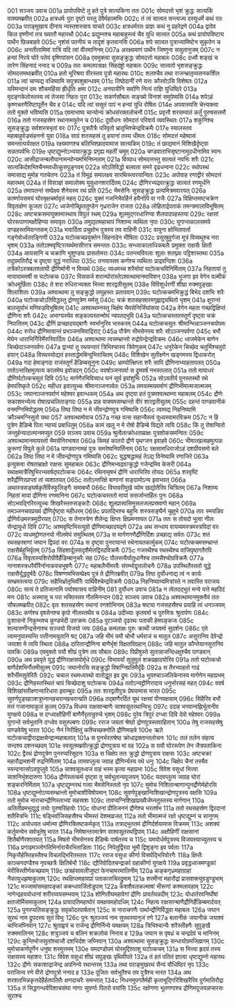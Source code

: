 001	सञ्जय उवाच
001a	प्रायोपविष्टे तु हते पुत्रे सात्यकिना ततः
001c	सोमदत्तो भृशं क्रुद्धः सात्यकिं वाक्यमब्रवीत्
002a	क्षत्रधर्मः पुरा दृष्टो यस्तु देवैर्महात्मभिः
002c	तं त्वं सात्वत सन्त्यज्य दस्युधर्मे कथं रतः
003a	पराङ्मुखाय दीनाय न्यस्तशस्त्राय याचते
003c	क्षत्रधर्मरतः प्राज्ञः कथं नु प्रहरेद्रणे
004a	द्वावेव किल वृष्णीनां तत्र ख्यातौ महारथौ
004c	प्रद्युम्नश्च महाबाहुस्त्वं चैव युधि सात्वत
005a	कथं प्रायोपविष्टाय पार्थेन छिन्नबाहवे
005c	नृशंसं पतनीयं च तादृशं कृतवानसि
006a	शपे सात्वत पुत्राभ्यामिष्टेन सुकृतेन च
006c	अनतीतामिमां रात्रिं यदि त्वां वीरमानिनम्
007a	अरक्ष्यमाणं पार्थेन जिष्णुना ससुतानुजम्
007c	न हन्यां निरये घोरे पतेयं वृष्णिपांसन
008a	एवमुक्त्वा सुसङ्क्रुद्धः सोमदत्तो महाबलः
008c	दध्मौ शङ्खं च तारेण सिंहनादं ननाद च
009a	ततः कमलपत्राक्षः सिंहदंष्ट्रो महाबलः
009c	सात्वतो भृशसङ्क्रुद्धः सोमदत्तमथाब्रवीत्
010a	हतो भूरिश्रवा वीरस्तव पुत्रो महारथः
010c	शलश्चैव तथा राजन्भ्रातृव्यसनकर्शितः
011a	त्वां चाप्यद्य वधिष्यामि सपुत्रपशुबान्धवम्
011c	तिष्ठेदानीं रणे यत्तः कौरवोऽसि विशेषतः
012a	यस्मिन्दानं दमः शौचमहिंसा ह्रीर्धृतिः क्षमा
012c	अनपायीनि सर्वाणि नित्यं राज्ञि युधिष्ठिरे
013a	मृदङ्गकेतोस्तस्य त्वं तेजसा निहतः पुरा
013c	सकर्णसौबलः सङ्ख्ये विनाशं समुपेष्यसि
014a	शपेऽहं कृष्णचरणैरिष्टापूर्तेन चैव ह
014c	यदि त्वां ससुतं पापं न हन्यां युधि रोषितः
014e	अपयास्यसि चेत्त्यक्त्वा ततो मुक्तो भविष्यसि
015a	एवमाभाष्य चान्योन्यं क्रोधसंरक्तलोचनौ
015c	प्रवृत्तौ शरसम्पातं कर्तुं पुरुषसत्तमौ
016a	ततो गजसहस्रेण रथानामयुतेन च
016c	दुर्योधनः सोमदत्तं परिवार्य व्यवस्थितः
017a	शकुनिश्च सुसङ्क्रुद्धः सर्वशस्त्रभृतां वरः
017c	पुत्रपौत्रैः परिवृतो भ्रातृभिश्चेन्द्रविक्रमैः
017e	स्यालस्तव महाबाहुर्वज्रसंहननो युवा
018a	साग्रं शतसहस्रं तु हयानां तस्य धीमतः
018c	सोमदत्तं महेष्वासं समन्तात्पर्यरक्षत
019a	रक्ष्यमाणश्च बलिभिश्छादयामास सात्यकिम्
019c	तं छाद्यमानं विशिखैर्दृष्ट्वा सन्नतपर्वभिः
019e	धृष्टद्युम्नोऽभ्ययात्क्रुद्धः प्रगृह्य महतीं चमूम्
020a	चण्डवाताभिसृष्टानामुदधीनामिव स्वनः
020c	आसीद्राजन्बलौघानामन्योन्यमभिनिघ्नताम्
021a	विव्याध सोमदत्तस्तु सात्वतं नवभिः शरैः
021c	सात्यकिर्दशभिश्चैनमवधीत्कुरुपुङ्गवम्
022a	सोऽतिविद्धो बलवता समरे दृढधन्वना
022c	रथोपस्थं समासाद्य मुमोह गतचेतनः
023a	तं विमूढं समालक्ष्य सारथिस्त्वरयान्वितः
023c	अपोवाह रणाद्वीरं सोमदत्तं महारथम्
024a	तं विसञ्ज्ञं समालोक्य युयुधानशरार्दितम्
024c	द्रौणिरभ्यद्रवत्क्रुद्धः सात्वतं रणमूर्धनि
025a	तमापतन्तं सम्प्रेक्ष्य शैनेयस्य रथं प्रति
025c	भैमसेनिः सुसङ्क्रुद्धः प्रत्यमित्रमवारयत्
026a	कार्ष्णायसमयं घोरमृक्षचर्मावृतं महत्
026c	युक्तं गजनिभैर्वाहैर्न हयैर्नापि वा गजैः
027a	विक्षिप्तमष्टचक्रेण विवृताक्षेण कूजता
027c	ध्वजेनोच्छ्रिततुण्डेन गृध्रराजेन राजता
028a	लोहितार्द्रपताकं तमन्त्रमालाविभूषितम्
028c	अष्टचक्रसमायुक्तमास्थाय विपुलं रथम्
029a	शूलमुद्गरधारिण्या शैलपादपहस्तया
029c	रक्षसां घोररूपाणामक्षौहिण्या समावृतः
030a	तमुद्यतमहाचापं निशाम्य व्यथिता नृपाः
030c	युगान्तकालसमये दण्डहस्तमिवान्तकम्
031a	भयार्दिता प्रचुक्षोभ पुत्रस्य तव वाहिनी
031c	वायुना क्षोभितावर्ता गङ्गेवोर्ध्वतरङ्गिणी
032a	घटोत्कचप्रयुक्तेन सिंहनादेन भीषिताः
032c	प्रसुस्रुवुर्गजा मूत्रं विव्यथुश्च नरा भृशम्
033a	ततोऽश्मवृष्टिरत्यर्थमासीत्तत्र समन्ततः
033c	सन्ध्याकालाधिकबलैः प्रमुक्ता राक्षसैः क्षितौ
034a	आयसानि च चक्राणि भुशुण्ड्यः प्रासतोमराः
034c	पतन्त्यविरलाः शूलाः शतघ्न्यः पट्टिशास्तथा
035a	तदुग्रमतिरौद्रं च दृष्ट्वा युद्धं नराधिपाः
035c	तनयास्तव कर्णश्च व्यथिताः प्राद्रवन्दिशः
036a	तत्रैकोऽस्त्रबलश्लाघी द्रौणिर्मानी न विव्यथे
036c	व्यधमच्च शरैर्मायां घटोत्कचविनिर्मिताम्
037a	निहतायां तु मायायाममर्षी स घटोत्कचः
037c	विससर्ज शरान्घोरांस्तेऽश्वत्थामानमाविशन्
038a	भुजगा इव वेगेन वल्मीकं क्रोधमूर्छिताः
038c	ते शरा रुधिराभ्यक्ता भित्त्वा शारद्वतीसुतम्
038e	विविशुर्धरणीं शीघ्रा रुक्मपुङ्खाः शिलाशिताः
039a	अश्वत्थामा तु सङ्क्रुद्धो लघुहस्तः प्रतापवान्
039c	घटोत्कचमभिक्रुद्धं बिभेद दशभिः शरैः
040a	घटोत्कचोऽतिविद्धस्तु द्रोणपुत्रेण मर्मसु
040c	चक्रं शतसहस्रारमगृह्णाद्व्यथितो भृशम्
041a	क्षुरान्तं बालसूर्याभं मणिवज्रविभूषितम्
041c	अश्वत्थाम्नस्तु चिक्षेप भैमसेनिर्जिघांसया
042a	वेगेन महता गच्छद्विक्षिप्तं द्रौणिना शरैः
042c	अभाग्यस्येव सङ्कल्पस्तन्मोघं न्यपतद्भुवि
043a	घटोत्कचस्ततस्तूर्णं दृष्ट्वा चक्रं निपातितम्
043c	द्रौणिं प्राच्छादयद्बाणैः स्वर्भानुरिव भास्करम्
044a	घटोत्कचसुतः श्रीमान्भिन्नाञ्जनचयोपमः
044c	रुरोध द्रौणिमायान्तं प्रभञ्जनमिवाद्रिराट्
045a	पौत्रेण भीमसेनस्य शरैः सोऽञ्जनपर्वणा
045c	बभौ मेघेन धाराभिर्गिरिर्मेरुरिवार्दितः
046a	अश्वत्थामा त्वसम्भ्रान्तो रुद्रोपेन्द्रेन्द्रविक्रमः
046c	ध्वजमेकेन बाणेन चिच्छेदाञ्जनपर्वणः
047a	द्वाभ्यां तु रथयन्तारं त्रिभिश्चास्य त्रिवेणुकम्
047c	धनुरेकेन चिच्छेद चतुर्भिश्चतुरो हयान्
048a	विरथस्योद्यतं हस्ताद्धेमबिन्दुभिराचितम्
048c	विशिखेन सुतीक्ष्णेन खड्गमस्य द्विधाकरोत्
049a	गदा हेमाङ्गदा राजंस्तूर्णं हैडिम्बसूनुना
049c	भ्राम्योत्क्षिप्ता शरैः सापि द्रौणिनाभ्याहतापतत्
050a	ततोऽन्तरिक्षमुत्पत्य कालमेघ इवोन्नदन्
050c	ववर्षाञ्जनपर्वा स द्रुमवर्षं नभस्तलात्
051a	ततो मायाधरं द्रौणिर्घटोत्कचसुतं दिवि
051c	मार्गणैरभिविव्याध घनं सूर्य इवांशुभिः
052a	सोऽवतीर्य पुनस्तस्थौ रथे हेमपरिष्कृते
052c	महीधर इवात्युच्चः श्रीमानञ्जनपर्वतः
053a	तमयस्मयवर्माणं द्रौणिर्भीमात्मजात्मजम्
053c	जघानाञ्जनपर्वाणं महेश्वर इवान्धकम्
054a	अथ दृष्ट्वा हतं पुत्रमश्वत्थाम्ना महाबलम्
054c	द्रौणेः सकाशमभ्येत्य रोषात्प्रचलिताङ्गदः
055a	प्राह वाक्यमसम्भ्रान्तो वीरं शारद्वतीसुतम्
055c	दहन्तं पाण्डवानीकं वनमग्निमिवोद्धतम्
056a	तिष्ठ तिष्ठ न मे जीवन्द्रोणपुत्र गमिष्यसि
056c	त्वामद्य निहनिष्यामि क्रौञ्चमग्निसुतो यथा
057	अश्वत्थामोवाच
057a	गच्छ वत्स सहान्यैस्त्वं युध्यस्वामरविक्रम
057c	न हि पुत्रेण हैडिम्बे पिता न्याय्यं प्रबाधितुम्
058a	कामं खलु न मे रोषो हैडिम्बे विद्यते त्वयि
058c	किं तु रोषान्वितो जन्तुर्हन्यादात्मानमप्युत
059	सञ्जय उवाच
059a	श्रुत्वैतत्क्रोधताम्राक्षः पुत्रशोकसमन्वितः
059c	अश्वत्थामानमायस्तो भैमसेनिरभाषत
060a	किमहं कातरो द्रौणे पृथग्जन इवाहवे
060c	भीमात्खल्वहमुत्पन्नः कुरूणां विपुले कुले
061a	पाण्डवानामहं पुत्रः समरेष्वनिवर्तिनाम्
061c	रक्षसामधिराजोऽहं दशग्रीवसमो बले
062a	तिष्ठ तिष्ठ न मे जीवन्द्रोणपुत्र गमिष्यसि
062c	युद्धश्रद्धामहं तेऽद्य विनेष्यामि रणाजिरे
063a	इत्युक्त्वा रोषताम्राक्षो राक्षसः सुमहाबलः
063c	द्रौणिमभ्यद्रवत्क्रुद्धो गजेन्द्रमिव केसरी
064a	रथाक्षमात्रैरिषुभिरभ्यवर्षद्घटोत्कचः
064c	रथिनामृषभं द्रौणिं धाराभिरिव तोयदः
065a	शरवृष्टिं शरैर्द्रौणिरप्राप्तां तां व्यशातयत्
065c	ततोऽन्तरिक्षे बाणानां सङ्ग्रामोऽन्य इवाभवत्
066a	अथास्त्रसङ्घर्षकृतैर्विस्फुलिङ्गैः समाबभौ
066c	विभावरीमुखे व्योम खद्योतैरिव चित्रितम्
067a	निशाम्य निहतां मायां द्रौणिना रणमानिना
067c	घटोत्कचस्ततो मायां ससर्जान्तर्हितः पुनः
068a	सोऽभवद्गिरिरत्युच्चः शिखरैस्तरुसङ्कटैः
068c	शूलप्रासासिमुसलजलप्रस्रवणो महान्
069a	तमञ्जनचयप्रख्यं द्रौणिर्दृष्ट्वा महीधरम्
069c	प्रपतद्भिश्च बहुभिः शस्त्रसङ्घैर्न चुक्षुभे
070a	ततः स्मयन्निव द्रौणिर्वज्रमस्त्रमुदीरयत्
070c	स तेनास्त्रेण शैलेन्द्रः क्षिप्तः क्षिप्रमनश्यत
071a	ततः स तोयदो भूत्वा नीलः सेन्द्रायुधो दिवि
071c	अश्मवृष्टिभिरत्युग्रो द्रौणिमाच्छादयद्रणे
072a	अथ सन्धाय वायव्यमस्त्रमस्त्रविदां वरः
072c	व्यधमद्द्रोणतनयो नीलमेघं समुत्थितम्
073a	स मार्गणगणैर्द्रौणिर्दिशः प्रच्छाद्य सर्वतः
073c	शतं रथसहस्राणां जघान द्विपदां वरः
074a	स दृष्ट्वा पुनरायान्तं रथेनायतकार्मुकम्
074c	घटोत्कचमसम्भ्रान्तं राक्षसैर्बहुभिर्वृतम्
075a	सिंहशार्दूलसदृशैर्मत्तद्विरदविक्रमैः
075c	गजस्थैश्च रथस्थैश्च वाजिपृष्ठगतैरपि
076a	विवृतास्यशिरोग्रीवैर्हैडिम्बानुचरैः सह
076c	पौलस्त्यैर्यातुधानैश्च तामसैश्चोग्रविक्रमैः
077a	नानाशस्त्रधरैर्वीरैर्नानाकवचभूषणैः
077c	महाबलैर्भीमरवैः संरम्भोद्वृत्तलोचनैः
078a	उपस्थितैस्ततो युद्धे राक्षसैर्युद्धदुर्मदैः
078c	विषण्णमभिसम्प्रेक्ष्य पुत्रं ते द्रौणिरब्रवीत्
079a	तिष्ठ दुर्योधनाद्य त्वं न कार्यः सम्भ्रमस्त्वया
079c	सहैभिर्भ्रातृभिर्वीरैः पार्थिवैश्चेन्द्रविक्रमैः
080a	निहनिष्याम्यमित्रांस्ते न तवास्ति पराजयः
080c	सत्यं ते प्रतिजानामि पर्याश्वासय वाहिनीम्
081	दुर्योधन उवाच
081a	न त्वेतदद्भुतं मन्ये यत्ते महदिदं मनः
081c	अस्मासु च परा भक्तिस्तव गौतमिनन्दन
082	सञ्जय उवाच
082a	अश्वत्थामानमुक्त्वैवं ततः सौबलमब्रवीत्
082c	वृतः शतसहस्रेण रथानां रणशोभिनाम्
083a	षष्ट्या गजसहस्रैश्च प्रयाहि त्वं धनञ्जयम्
083c	कर्णश्च वृषसेनश्च कृपो नीलस्तथैव च
084a	उदीच्याः कृतवर्मा च पुरुमित्रः श्रुतार्पणः
084c	दुःशासनो निकुम्भश्च कुण्डभेदी उरुक्रमः
085a	पुरञ्जयो दृढरथः पताकी हेमपङ्कजः
085c	शल्यारुणीन्द्रसेनाश्च सञ्जयो विजयो जयः
086a	कमलाक्षः पुरुः क्राथी जयवर्मा सुदर्शनः
086c	एते त्वामनुयास्यन्ति पत्तीनामयुतानि षट्
087a	जहि भीमं यमौ चोभौ धर्मराजं च मातुल
087c	असुरानिव देवेन्द्रो जयाशा मे त्वयि स्थिता
088a	दारितान्द्रौणिना बाणैर्भृशं विक्षतविग्रहान्
088c	जहि मातुल कौन्तेयानसुरानिव पावकिः
089a	एवमुक्तो ययौ शीघ्रं पुत्रेण तव सौबलः
089c	पिप्रीषुस्ते सुतान्राजन्दिधक्षुश्चैव पाण्डवान्
090a	अथ प्रववृते युद्धं द्रौणिराक्षसयोर्मृधे
090c	विभावर्यां सुतुमुलं शक्रप्रह्रादयोरिव
091a	ततो घटोत्कचो बाणैर्दशभिर्गौतमीसुतम्
091c	जघानोरसि सङ्क्रुद्धो विषाग्निप्रतिमैर्दृढैः
092a	स तैरभ्याहतो गाढं शरैर्भीमसुतेरितैः
092c	चचाल रथमध्यस्थो वातोद्धूत इव द्रुमः
093a	भूयश्चाञ्जलिकेनास्य मार्गणेन महाप्रभम्
093c	द्रौणिहस्तस्थितं चापं चिच्छेदाशु घटोत्कचः
094a	ततोऽन्यद्द्रौणिरादाय धनुर्भारसहं महत्
094c	ववर्ष विशिखांस्तीक्ष्णान्वारिधारा इवाम्बुदः
095a	ततः शारद्वतीपुत्रः प्रेषयामास भारत
095c	सुवर्णपुङ्खाञ्शत्रुघ्नान्खचरान्खचरान्प्रति
096a	तद्बाणैरर्दितं यूथं रक्षसां पीनवक्षसाम्
096c	सिंहैरिव बभौ मत्तं गजानामाकुलं कुलम्
097a	विधम्य राक्षसान्बाणैः साश्वसूतरथान्विभुः
097c	ददाह भगवान्वह्निर्भूतानीव युगक्षये
098a	स दग्ध्वाक्षौहिणीं बाणैर्नैरृतान्रुरुचे भृशम्
098c	पुरेव त्रिपुरं दग्ध्वा दिवि देवो महेश्वरः
099a	युगान्ते सर्वभूतानि दग्ध्वेव वसुरुल्बणः
099c	रराज जयतां श्रेष्ठो द्रोणपुत्रस्तवाहितान्
100a	तेषु राजसहस्रेषु पाण्डवेयेषु भारत
100c	नैनं निरीक्षितुं कश्चिच्छक्नोति द्रौणिमाहवे
100e	ऋते घटोत्कचाद्वीराद्राक्षसेन्द्रान्महाबलात्
101a	स पुनर्भरतश्रेष्ठ क्रोधाद्रक्तान्तलोचनः
101c	तलं तलेन संहत्य सन्दश्य दशनच्छदम्
101e	स्वसूतमब्रवीत्क्रुद्धो द्रोणपुत्राय मां वह
102a	स ययौ घोररूपेण तेन जैत्रपताकिना
102c	द्वैरथं द्रोणपुत्रेण पुनरप्यरिसूदनः
103a	स चिक्षेप ततः क्रुद्धो द्रोणपुत्राय राक्षसः
103c	अष्टचक्रां महारौद्रामशनीं रुद्रनिर्मिताम्
104a	तामवप्लुत्य जग्राह द्रौणिर्न्यस्य रथे धनुः
104c	चिक्षेप चैनां तस्यैव स्यन्दनात्सोऽवपुप्लुवे
105a	साश्वसूतध्वजं वाहं भस्म कृत्वा महाप्रभा
105c	विवेश वसुधां भित्त्वा साशनिर्भृशदारुणा
106a	द्रौणेस्तत्कर्म दृष्ट्वा तु सर्वभूतान्यपूजयन्
106c	यदवप्लुत्य जग्राह घोरां शङ्करनिर्मिताम्
107a	धृष्टद्युम्नरथं गत्वा भैमसेनिस्ततो नृप
107c	मुमोच निशितान्बाणान्पुनर्द्रौणेर्महोरसि
108a	धृष्टद्युम्नोऽप्यसम्भ्रान्तो मुमोचाशीविषोपमान्
108c	सुवर्णपुङ्खान्विशिखान्द्रोणपुत्रस्य वक्षसि
109a	ततो मुमोच नाराचान्द्रौणिस्ताभ्यां सहस्रशः
109c	तावप्यग्निशिखाप्रख्यैर्जघ्नतुस्तस्य मार्गणान्
110a	अतितीव्रमभूद्युद्धं तयोः पुरुषसिंहयोः
110c	योधानां प्रीतिजननं द्रौणेश्च भरतर्षभ
111a	ततो रथसहस्रेण द्विरदानां शतैस्त्रिभिः
111c	षड्भिर्वाजिसहस्रैश्च भीमस्तं देशमाव्रजत्
112a	ततो भीमात्मजं रक्षो धृष्टद्युम्नं च सानुगम्
112c	अयोधयत धर्मात्मा द्रौणिरक्लिष्टकर्मकृत्
113a	तत्राद्भुततमं द्रौणिर्दर्शयामास विक्रमम्
113c	अशक्यं कर्तुमन्येन सर्वभूतेषु भारत
114a	निमेषान्तरमात्रेण साश्वसूतरथद्विपाम्
114c	अक्षौहिणीं राक्षसानां शितैर्बाणैरशातयत्
115a	मिषतो भीमसेनस्य हैडिम्बेः पार्षतस्य च
115c	यमयोर्धर्मपुत्रस्य विजयस्याच्युतस्य च
116a	प्रगाढमञ्जोगतिभिर्नाराचैरभिताडिताः
116c	निपेतुर्द्विरदा भूमौ द्विशृङ्गा इव पर्वताः
117a	निकृत्तैर्हस्तिहस्तैश्च विचलद्भिरितस्ततः
117c	रराज वसुधा कीर्णा विसर्पद्भिरिवोरगैः
118a	क्षिप्तैः काञ्चनदण्डैश्च नृपच्छत्रैः क्षितिर्बभौ
118c	द्यौरिवोदितचन्द्रार्का ग्रहाकीर्णा युगक्षये
119a	प्रवृद्धध्वजमण्डूकां भेरीविस्तीर्णकच्छपाम्
119c	छत्रहंसावलीजुष्टां फेनचामरमालिनीम्
120a	कङ्कगृध्रमहाग्राहां नैकायुधझषाकुलाम्
120c	रथक्षिप्तमहावप्रां पताकारुचिरद्रुमाम्
121a	शरमीनां महारौद्रां प्रासशक्त्युग्रडुण्डुभाम्
121c	मज्जामांसमहापङ्कां कबन्धावर्जितोडुपाम्
122a	केशशैवलकल्माषां भीरूणां कश्मलावहाम्
122c	नागेन्द्रहययोधानां शरीरव्ययसम्भवाम्
123a	शोणितौघमहावेगां द्रौणिः प्रावर्तयन्नदीम्
123c	योधार्तरवनिर्घोषां क्षतजोर्मिसमाकुलाम्
124a	प्रायादतिमहाघोरं यमक्षयमहोदधिम्
124c	निहत्य राक्षसान्बाणैर्द्रौणिर्हैडिम्बमार्दयत्
125a	पुनरप्यतिसङ्क्रुद्धः सवृकोदरपार्षतान्
125c	स नाराचगणैः पार्थान्द्रौणिर्विद्ध्वा महाबलः
126a	जघान सुरथं नाम द्रुपदस्य सुतं विभुः
126c	पुनः श्रुतञ्जयं नाम सुरथस्यानुजं रणे
127a	बलानीकं जयानीकं जयाश्वं चाभिजघ्निवान्
127c	श्रुताह्वयं च राजेन्द्र द्रौणिर्निन्ये यमक्षयम्
128a	त्रिभिश्चान्यैः शरैस्तीक्ष्णैः सुपुङ्खै रुक्ममालिनम्
128c	शत्रुञ्जयं च बलिनं शक्रलोकं निनाय ह
129a	जघान स पृषध्रं च चन्द्रदेवं च मानिनम्
129c	कुन्तिभोजसुतांश्चाजौ दशभिर्दश जघ्निवान्
130a	अश्वत्थामा सुसङ्क्रुद्धः सन्धायोग्रमजिह्मगम्
130c	मुमोचाकर्णपूर्णेन धनुषा शरमुत्तमम्
130e	यमदण्डोपमं घोरमुद्दिश्याशु घटोत्कचम्
131a	स भित्त्वा हृदयं तस्य राक्षसस्य महाशरः
131c	विवेश वसुधां शीघ्रं सपुङ्खः पृथिवीपते
132a	तं हतं पतितं ज्ञात्वा धृष्टद्युम्नो महारथः
132c	द्रौणेः सकाशाद्राजेन्द्र अपनिन्ये रथान्तरम्
133a	तथा पराङ्मुखरथं सैन्यं यौधिष्ठिरं नृप
133c	पराजित्य रणे वीरो द्रोणपुत्रो ननाद ह
133e	पूजितः सर्वभूतैश्च तव पुत्रैश्च भारत
134a	अथ शरशतभिन्नकृत्तदेहैर्हतपतितैः क्षणदाचरैः समन्तात्
134c	निधनमुपगतैर्मही कृताभूद्गिरिशिखरैरिव दुर्गमातिरौद्रा
135a	तं सिद्धगन्धर्वपिशाचसंघा नागाः सुपर्णाः पितरो वयांसि
135c	रक्षोगणा भूतगणाश्च द्रौणिमपूजयन्नप्सरसः सुराश्च
